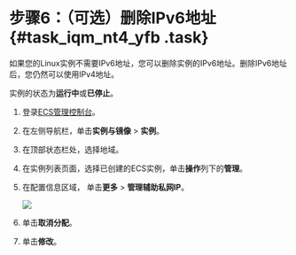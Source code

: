 # 步骤6：（可选）删除IPv6地址 {#task_iqm_nt4_yfb .task}

如果您的Linux实例不需要IPv6地址，您可以删除实例的IPv6地址。删除IPv6地址后，您仍然可以使用IPv4地址。

实例的状态为**运行中**或**已停止**。

1.  登录[ECS管理控制台](https://ecs.console.aliyun.com)。
2.  在左侧导航栏，单击**实例与镜像** \> **实例**。
3.  在顶部状态栏处，选择地域。
4.  在实例列表页面，选择已创建的ECS实例，单击**操作**列下的**管理**。
5.  在配置信息区域， 单击**更多** \> **管理辅助私网IP**。 

    ![](http://static-aliyun-doc.oss-cn-hangzhou.aliyuncs.com/assets/img/65346/156871436133573_zh-CN.png)

6.  单击**取消分配**。
7.  单击**修改**。

